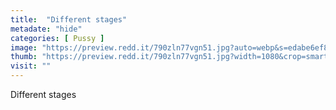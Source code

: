 ```yaml
---
title:  "Different stages"
metadate: "hide"
categories: [ Pussy ]
image: "https://preview.redd.it/790zln77vgn51.jpg?auto=webp&s=edabe6ef8a0cd78ea718130e6760b4a268b3995b"
thumb: "https://preview.redd.it/790zln77vgn51.jpg?width=1080&crop=smart&auto=webp&s=14ef371b284541bf3f9ac1426e091618ae3bf03e"
visit: ""
---
```

Different stages
